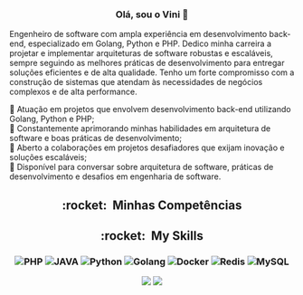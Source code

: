 <h3 align="center">
Olá, sou o Vini 👋
</h3>
Engenheiro de software com ampla experiência em desenvolvimento back-end, especializado em Golang, Python e PHP. Dedico minha carreira a projetar e implementar arquiteturas de software robustas e escaláveis, sempre seguindo as melhores práticas de desenvolvimento para entregar soluções eficientes e de alta qualidade. Tenho um forte compromisso com a construção de sistemas que atendam às necessidades de negócios complexos e de alta performance.


🔭 Atuação em projetos que envolvem desenvolvimento back-end utilizando Golang, Python e PHP;<br>
🌱 Constantemente aprimorando minhas habilidades em arquitetura de software e boas práticas de desenvolvimento;<br>
👯 Aberto a colaborações em projetos desafiadores que exijam inovação e soluções escaláveis;<br>
💬 Disponível para conversar sobre arquitetura de software, práticas de desenvolvimento e desafios em engenharia de software.<br>

<h2 align="center"> :rocket: &nbsp;Minhas Competências </h2> <h3 align="center">

<h2 align="center"> :rocket: &nbsp;My Skills </h2>
<h3 align="center">

 ![PHP](https://img.shields.io/badge/-PHP-333333?style=flat&logo=php)
 ![JAVA](https://img.shields.io/badge/-JAVA-333333?style=flat&logo=java)
 ![Python](https://img.shields.io/badge/-python-333333?style=flat&logo=python)
 ![Golang](https://img.shields.io/badge/-Golang-333333?style=flat&logo=go)
 ![Docker](https://img.shields.io/badge/-Docker-333333?style=flat&logo=docker)
 ![Redis](https://img.shields.io/badge/-Redis-333333?style=flat&logo=redis)
 ![MySQL](https://img.shields.io/badge/-MySQL-333333?style=flat&logo=mysql) 
 
<div>
  <a href="mailto:viniciusdiazevedo@gmail.com"><img src="https://img.shields.io/badge/-Gmail-%23333?style=for-the-badge&logo=gmail&logoColor=white" target="_blank"></a>
  <a href="https://www.linkedin.com/in/viniciusazevedo-dev/" target="_blank"><img src="https://img.shields.io/badge/-LinkedIn-%230077B5?style=for-the-badge&logo=linkedin&logoColor=white" target="_blank"></a> 
</div>
